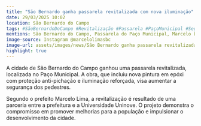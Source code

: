 ```yaml
---
title: "São Bernardo ganha passarela revitalizada com nova iluminação"
date: 29/03/2025 10:02
location: São Bernardo do Campo
tags: #SãoBernardoDoCampo #Revitalização #Passarela #PaçoMunicipal #SegurançaUrbana #PrefeituraSBC #Uninove #DesenvolvimentoUrbano #CidadesMelhores #EspaçosPúblicos #abc360noticias
mentions: São Bernardo do Campo, Passarela do Paço Municipal, Marcelo Lima, Universidade Uninove.
image-source: Instagram @marcelolimasbc
image-url: assets/images/news/São Bernardo ganha passarela revitalizada com nova iluminação.jpg
highlight: true
---
```


A cidade de São Bernardo do Campo ganhou uma passarela revitalizada, localizada no Paço Municipal. A obra, que incluiu nova pintura em epóxi com proteção anti-pichação e iluminação reforçada, visa aumentar a segurança dos pedestres.

Segundo o prefeito Marcelo Lima, a revitalização é resultado de uma parceria entre a prefeitura e a Universidade Uninove. O projeto demonstra o compromisso em promover melhorias para a população e impulsionar o desenvolvimento da cidade.
